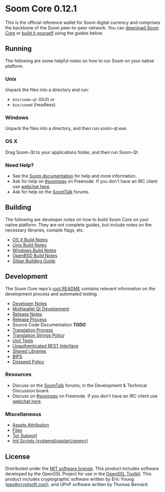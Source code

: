 Soom Core 0.12.1
=====================

This is the official reference wallet for Soom digital currency and comprises the backbone of the Soom peer-to-peer network. You can [download Soom Core](https://www.soompay.net/downloads/) or [build it yourself](#building) using the guides below.

Running
---------------------
The following are some helpful notes on how to run Soom on your native platform.

### Unix

Unpack the files into a directory and run:

- `bin/soom-qt` (GUI) or
- `bin/soomd` (headless)

### Windows

Unpack the files into a directory, and then run soom-qt.exe.

### OS X

Drag Soom-Qt to your applications folder, and then run Soom-Qt.

### Need Help?

* See the [Soom documentation](https://soompay.atlassian.net/wiki/display/DOC)
for help and more information.
* Ask for help on [#soompay](http://webchat.freenode.net?channels=soompay) on Freenode. If you don't have an IRC client use [webchat here](http://webchat.freenode.net?channels=soompay).
* Ask for help on the [SoomTalk](https://soomtalk.org/) forums.

Building
---------------------
The following are developer notes on how to build Soom Core on your native platform. They are not complete guides, but include notes on the necessary libraries, compile flags, etc.

- [OS X Build Notes](build-osx.md)
- [Unix Build Notes](build-unix.md)
- [Windows Build Notes](build-windows.md)
- [OpenBSD Build Notes](build-openbsd.md)
- [Gitian Building Guide](gitian-building.md)

Development
---------------------
The Soom Core repo's [root README](/README.md) contains relevant information on the development process and automated testing.

- [Developer Notes](developer-notes.md)
- [Multiwallet Qt Development](multiwallet-qt.md)
- [Release Notes](release-notes.md)
- [Release Process](release-process.md)
- Source Code Documentation ***TODO***
- [Translation Process](translation_process.md)
- [Translation Strings Policy](translation_strings_policy.md)
- [Unit Tests](unit-tests.md)
- [Unauthenticated REST Interface](REST-interface.md)
- [Shared Libraries](shared-libraries.md)
- [BIPS](bips.md)
- [Dnsseed Policy](dnsseed-policy.md)

### Resources
* Discuss on the [SoomTalk](https://soomtalk.org/) forums, in the Development & Technical Discussion board.
* Discuss on [#soompay](http://webchat.freenode.net/?channels=soompay) on Freenode. If you don't have an IRC client use [webchat here](http://webchat.freenode.net/?channels=soompay).

### Miscellaneous
- [Assets Attribution](assets-attribution.md)
- [Files](files.md)
- [Tor Support](tor.md)
- [Init Scripts (systemd/upstart/openrc)](init.md)

License
---------------------
Distributed under the [MIT software license](http://www.opensource.org/licenses/mit-license.php).
This product includes software developed by the OpenSSL Project for use in the [OpenSSL Toolkit](https://www.openssl.org/). This product includes
cryptographic software written by Eric Young ([eay@cryptsoft.com](mailto:eay@cryptsoft.com)), and UPnP software written by Thomas Bernard.
